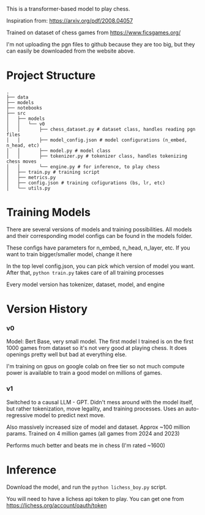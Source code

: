 This is a transformer-based model to play chess.

Inspiration from:
https://arxiv.org/pdf/2008.04057



Trained on dataset of chess games from https://www.ficsgames.org/

I'm not uploading the pgn files to github because they are too big, but they can easily be downloaded from the website above.

# Project Structure

```
.
├── data
├── models
├── notebooks
├── src
│   ├── models
│   │   └── v0
│   │       ├── chess_dataset.py # dataset class, handles reading pgn files
│   │       ├── model_config.json # model configurations (n_embed, n_head, etc)
│   │       ├── model.py # model class
│   │       ├── tokenizer.py # tokenizer class, handles tokenizing chess moves
│   │       └── engine.py # for inference, to play chess
│   ├── train.py # training script
│   ├── metrics.py
│   ├── config.json # training cofigurations (bs, lr, etc)
│   └── utils.py
```


# Training Models

There are several versions of models and training possibilities.
All models and their corresponding model configs can be found in the models folder.

These configs have parameters for n_embed, n_head, n_layer, etc. If you want to train bigger/smaller model, change it here

In the top level config.json, you can pick which version of model you want. 
After that, ```python train.py``` takes care of all training processes


Every model version has tokenizer, dataset, model, and engine



# Version History

### v0
Model: Bert Base, very small model. The first model I trained is on the first 1000 games from dataset so it's not very good at playing chess. It does openings pretty well but bad at everything else.

I'm training on gpus on google colab on free tier so not much compute power is available to train a good model on millions of games.


### v1

Switched to a causal LLM - GPT. Didn't mess around with the model itself, but rather tokenization, move legality, and training processes. Uses an auto-regressive model to predict next move.

Also massively increased size of model and dataset. Approx ~100 million params. Trained on 4 million games (all games from 2024 and 2023)

Performs much better and beats me in chess (I'm rated ~1600)

# Inference
Download the model, and run the ```python lichess_boy.py``` script.

You will need to have a lichess api token to play. You can get one from https://lichess.org/account/oauth/token
